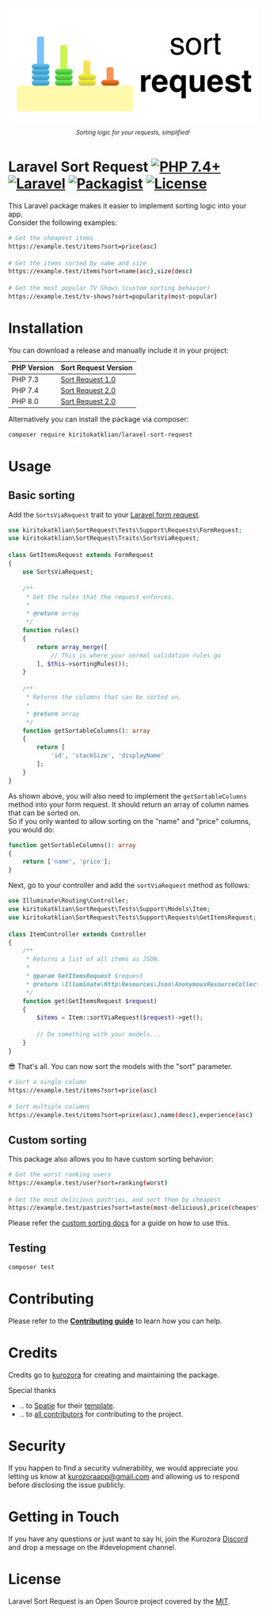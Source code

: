 <p align="center"><img src=".github/logo.png"></p>

<p align="center">
  <sup><em>Sorting logic for your requests, simplified!</em></sup>
</p>

# Laravel Sort Request [![PHP 7.4+](https://img.shields.io/badge/PHP%207.4+-8892bf.svg?style=flat&logo=PHP&logoColor=white)](https://swift.org) [![Laravel](https://img.shields.io/badge/Laravel-white?style=flat&logo=Laravel)](https://laravel.com) [![Packagist](https://img.shields.io/packagist/v/kiritokatklian/laravel-sort-request.svg?label=&style=flat&logo=Packagist&logoColor=white&color=C25934)](https://packagist.org/packages/kiritokatklian/laravel-sort-request) [![License](https://img.shields.io/badge/License-MIT-blue.svg?style=flat)](https://github.com/Anarios/return-youtube-dislike/blob/main/LICENSE)

This Laravel package makes it easier to implement sorting logic into your app.  
Consider the following examples:
```bash
# Get the cheapest items
https://example.test/items?sort=price(asc)

# Get the items sorted by name and size
https://example.test/items?sort=name(asc),size(desc)

# Get the most popular TV Shows (custom sorting behavior)
https://example.test/tv-shows?sort=popularity(most-popular)
```

# Installation

You can download a release and manually include it in your project:

| PHP Version   | Sort Request Version  |
| ------------- |-----------------------|
| PHP 7.3       | [Sort Request 1.0](../../releases/tag/1.0.1)             |
| PHP 7.4       | [Sort Request 2.0](../../releases/tag/2.0)               |
| PHP 8.0       | [Sort Request 2.0](../../releases/tag/2.0)               |

Alternatively you can install the package via composer:

```bash
composer require kiritokatklian/laravel-sort-request
```

# Usage
## Basic sorting
Add the `SortsViaRequest` trait to your [Laravel form request](https://laravel.com/docs/6.x/validation#form-request-validation).

```php
use kiritokatklian\SortRequest\Tests\Support\Requests\FormRequest;
use kiritokatklian\SortRequest\Traits\SortsViaRequest;

class GetItemsRequest extends FormRequest
{
    use SortsViaRequest;

    /**
     * Get the rules that the request enforces.
     *
     * @return array
     */
    function rules()
    {
        return array_merge([
            // This is where your normal validation rules go
        ], $this->sortingRules());
    }

    /**
     * Returns the columns that can be sorted on.
     *
     * @return array
     */
    function getSortableColumns(): array
    {
        return [
            'id', 'stackSize', 'displayName'
        ];
    }
}
```
As shown above, you will also need to implement the `getSortableColumns` method into your form request. It should return an array of column names that can be sorted on.  
So if you only wanted to allow sorting on the "name" and "price" columns, you would do:  
```php
function getSortableColumns(): array
{
    return ['name', 'price'];
}
```

Next, go to your controller and add the `sortViaRequest` method as follows:

```php
use Illuminate\Routing\Controller;
use kiritokatklian\SortRequest\Tests\Support\Models\Item;
use kiritokatklian\SortRequest\Tests\Support\Requests\GetItemsRequest;

class ItemController extends Controller
{
    /**
     * Returns a list of all items as JSON.
     *
     * @param GetItemsRequest $request
     * @return \Illuminate\Http\Resources\Json\AnonymousResourceCollection
     */
    function get(GetItemsRequest $request)
    {
        $items = Item::sortViaRequest($request)->get();

        // Do something with your models...
    }
}
```

😎 That's all. You can now sort the models with the "sort" parameter.
```bash
# Sort a single column
https://example.test/items?sort=price(asc)

# Sort multiple columns
https://example.test/items?sort=price(asc),name(desc),experience(asc)
```

## Custom sorting
This package also allows you to have custom sorting behavior:
```bash
# Get the worst ranking users
https://example.test/user?sort=ranking(worst)

# Get the most delicious pastries, and sort them by cheapest
https://example.test/pastries?sort=taste(most-delicious),price(cheapest)
```

Please refer the [custom sorting docs](docs/CUSTOM_SORTING.md) for a guide on how to use this.

## Testing

``` bash
composer test
```

# Contributing

Please refer to the **[Contributing guide](CONTRIBUTING.md)** to learn how you can help.

# Credits

Credits go to [kurozora](https://github.com/kurozora) for creating and maintaining the package.  

Special thanks  
- .. to [Spatie](https://github.com/spatie) for their [template](https://github.com/spatie/skeleton-php).
- .. to [all contributors](../../contributors) for contributing to the project.

# Security

If you happen to find a security vulnerability, we would appreciate you letting us know at kurozoraapp@gmail.com and allowing us to respond before disclosing the issue publicly.

# Getting in Touch

If you have any questions or just want to say hi, join the Kurozora [Discord](https://discord.gg/f3QFzGqsah) and drop a message on the #development channel.

# License

Laravel Sort Request is an Open Source project covered by the [MIT](LICENSE).
